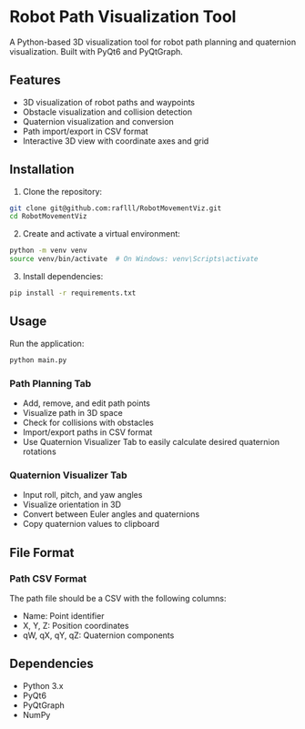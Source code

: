 # Robot Path Visualization Tool

A Python-based 3D visualization tool for robot path planning and quaternion visualization. Built with PyQt6 and PyQtGraph.

## Features

- 3D visualization of robot paths and waypoints
- Obstacle visualization and collision detection
- Quaternion visualization and conversion
- Path import/export in CSV format
- Interactive 3D view with coordinate axes and grid

## Installation

1. Clone the repository:
```bash
git clone git@github.com:raflll/RobotMovementViz.git
cd RobotMovementViz
```

2. Create and activate a virtual environment:
```bash
python -m venv venv
source venv/bin/activate  # On Windows: venv\Scripts\activate
```

3. Install dependencies:
```bash
pip install -r requirements.txt
```

## Usage

Run the application:
```bash
python main.py
```

### Path Planning Tab
- Add, remove, and edit path points
- Visualize path in 3D space
- Check for collisions with obstacles
- Import/export paths in CSV format
- Use Quaternion Visualizer Tab to easily calculate desired quaternion rotations

### Quaternion Visualizer Tab
- Input roll, pitch, and yaw angles
- Visualize orientation in 3D
- Convert between Euler angles and quaternions
- Copy quaternion values to clipboard

## File Format

### Path CSV Format
The path file should be a CSV with the following columns:
- Name: Point identifier
- X, Y, Z: Position coordinates
- qW, qX, qY, qZ: Quaternion components

## Dependencies

- Python 3.x
- PyQt6
- PyQtGraph
- NumPy
